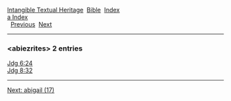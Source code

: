 [Intangible Textual Heritage](../../index)  [Bible](../index) 
[Index](index)   
[a Index](_a_)  
  [Previous](c00047)  [Next](c00049) 

------------------------------------------------------------------------

### &lt;abiezrites&gt; 2 entries

[Jdg 6:24](../kjv/jdg006.htm#024)  
[Jdg 8:32](../kjv/jdg008.htm#032)  

------------------------------------------------------------------------

[Next: abigail (17)](c00049)
